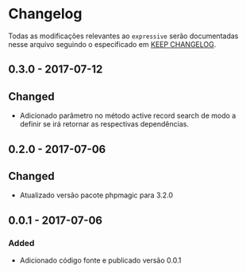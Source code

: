 # Changelog

Todas as modificações relevantes ao  `expressive` serão documentadas nesse arquivo seguindo o especificado em [KEEP CHANGELOG](http://keepachangelog.com/).

## 0.3.0 - 2017-07-12

## Changed
- Adicionado parâmetro no método active record search de modo a definir se irá retornar as respectivas dependências.

## 0.2.0 - 2017-07-06

## Changed
- Atualizado versão pacote phpmagic para 3.2.0

## 0.0.1 - 2017-07-06

### Added
- Adicionado código fonte e publicado versão 0.0.1
